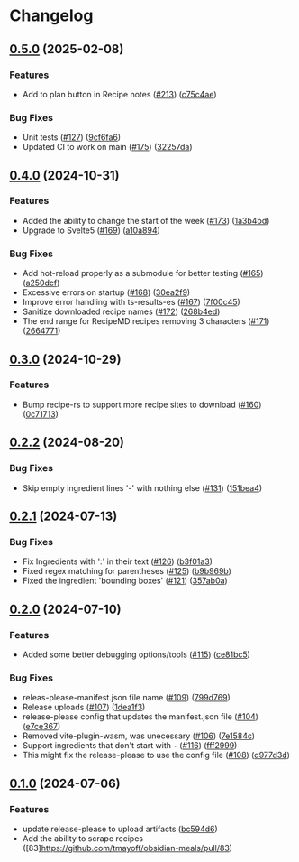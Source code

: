 # Changelog

## [0.5.0](https://github.com/tmayoff/obsidian-meals/compare/0.4.0...0.5.0) (2025-02-08)


### Features

* Add to plan button in Recipe notes ([#213](https://github.com/tmayoff/obsidian-meals/issues/213)) ([c75c4ae](https://github.com/tmayoff/obsidian-meals/commit/c75c4aee46efdb1a5aba515e757adf6fb961c55a))


### Bug Fixes

* Unit tests ([#127](https://github.com/tmayoff/obsidian-meals/issues/127)) ([9cf6fa6](https://github.com/tmayoff/obsidian-meals/commit/9cf6fa601aa8d8e96d8a352036e22cd5eb4615c3))
* Updated CI to work on main ([#175](https://github.com/tmayoff/obsidian-meals/issues/175)) ([32257da](https://github.com/tmayoff/obsidian-meals/commit/32257daa3669501710fffc2f0d60558e48339026))

## [0.4.0](https://github.com/tmayoff/obsidian-meals/compare/0.3.0...0.4.0) (2024-10-31)


### Features

* Added the ability to change the start of the week ([#173](https://github.com/tmayoff/obsidian-meals/issues/173)) ([1a3b4bd](https://github.com/tmayoff/obsidian-meals/commit/1a3b4bd7c1ea1e6c8390c75f1158ca4998558c1c))
* Upgrade to Svelte5 ([#169](https://github.com/tmayoff/obsidian-meals/issues/169)) ([a10a894](https://github.com/tmayoff/obsidian-meals/commit/a10a8940972a02642da25a64999f3fda5885b1dd))


### Bug Fixes

* Add hot-reload properly as a submodule for better testing ([#165](https://github.com/tmayoff/obsidian-meals/issues/165)) ([a250dcf](https://github.com/tmayoff/obsidian-meals/commit/a250dcf37a6a0364492e9cde74d926f3d53d80f0))
* Excessive errors on startup ([#168](https://github.com/tmayoff/obsidian-meals/issues/168)) ([30ea2f9](https://github.com/tmayoff/obsidian-meals/commit/30ea2f925c29306cc77ce5954a3b04c2a3eae778))
* Improve error handling with ts-results-es ([#167](https://github.com/tmayoff/obsidian-meals/issues/167)) ([7f00c45](https://github.com/tmayoff/obsidian-meals/commit/7f00c45ece8046ac177af2ed5965fe632dab07d8))
* Sanitize downloaded recipe names ([#172](https://github.com/tmayoff/obsidian-meals/issues/172)) ([268b4ed](https://github.com/tmayoff/obsidian-meals/commit/268b4ed149918a8d8f41a3062d885eb4ce9c5f13))
* The end range for RecipeMD recipes removing 3 characters ([#171](https://github.com/tmayoff/obsidian-meals/issues/171)) ([2664771](https://github.com/tmayoff/obsidian-meals/commit/26647717ead38a70561131dc084f6c294b39bf96))

## [0.3.0](https://github.com/tmayoff/obsidian-meals/compare/0.2.2...0.3.0) (2024-10-29)


### Features

* Bump recipe-rs to support more recipe sites to download ([#160](https://github.com/tmayoff/obsidian-meals/issues/160)) ([0c71713](https://github.com/tmayoff/obsidian-meals/commit/0c717131dc35bda4bf88a6d36307307eecc6cefa))

## [0.2.2](https://github.com/tmayoff/obsidian-meals/compare/0.2.1...0.2.2) (2024-08-20)


### Bug Fixes

* Skip empty ingredient lines '-' with nothing else ([#131](https://github.com/tmayoff/obsidian-meals/issues/131)) ([151bea4](https://github.com/tmayoff/obsidian-meals/commit/151bea43d743d0e20c5f9a8dff2cfc313f6ad6e9))

## [0.2.1](https://github.com/tmayoff/obsidian-meals/compare/0.2.0...0.2.1) (2024-07-13)


### Bug Fixes

* Fix Ingredients with ':' in their text ([#126](https://github.com/tmayoff/obsidian-meals/issues/126)) ([b3f01a3](https://github.com/tmayoff/obsidian-meals/commit/b3f01a3ac6714e0303af1a8f287faae998e71973))
* Fixed regex matching for parentheses ([#125](https://github.com/tmayoff/obsidian-meals/issues/125)) ([b9b969b](https://github.com/tmayoff/obsidian-meals/commit/b9b969bca8ec4696f010f269915076dae2531a0c))
* Fixed the ingredient 'bounding boxes' ([#121](https://github.com/tmayoff/obsidian-meals/issues/121)) ([357ab0a](https://github.com/tmayoff/obsidian-meals/commit/357ab0a95e87f8a8f4f13462e52065163bfe4f7b))

## [0.2.0](https://github.com/tmayoff/obsidian-meals/compare/0.1.1...0.2.0) (2024-07-10)


### Features

* Added some better debugging options/tools ([#115](https://github.com/tmayoff/obsidian-meals/issues/115)) ([ce81bc5](https://github.com/tmayoff/obsidian-meals/commit/ce81bc59c28bc43a5ba18cdb9b1ae4945bb4de62))


### Bug Fixes

* releas-please-manifest.json file name ([#109](https://github.com/tmayoff/obsidian-meals/issues/109)) ([799d769](https://github.com/tmayoff/obsidian-meals/commit/799d7693210a63bed942512322df6fbe14924675))
* Release uploads ([#107](https://github.com/tmayoff/obsidian-meals/issues/107)) ([1dea1f3](https://github.com/tmayoff/obsidian-meals/commit/1dea1f3af31ca2112406d91acc40bcfbbf0599ef))
* release-please config that updates the manifest.json file ([#104](https://github.com/tmayoff/obsidian-meals/issues/104)) ([e7ce367](https://github.com/tmayoff/obsidian-meals/commit/e7ce3671479198d6f9eee0d7f6accb8c3b619807))
* Removed vite-plugin-wasm, was unecessary ([#106](https://github.com/tmayoff/obsidian-meals/issues/106)) ([7e1584c](https://github.com/tmayoff/obsidian-meals/commit/7e1584cfe038d110219b31fc386936550315e2a9))
* Support ingredients that don't start with `-` ([#116](https://github.com/tmayoff/obsidian-meals/issues/116)) ([fff2999](https://github.com/tmayoff/obsidian-meals/commit/fff29990d069116349121901504c4ac3706f62d6))
* This might fix the release-please to use the config file ([#108](https://github.com/tmayoff/obsidian-meals/issues/108)) ([d977d3d](https://github.com/tmayoff/obsidian-meals/commit/d977d3d8cac118333bc92f2784086e18682edd3a))

## [0.1.0](https://github.com/tmayoff/obsidian-meals/compare/0.0.12...v0.1.0) (2024-07-06)


### Features

* update release-please to upload artifacts ([bc594d6](https://github.com/tmayoff/obsidian-meals/commit/bc594d6732f5cab4d9b236c29709ffa09e9739bd))
* Add the ability to scrape recipes ([83]https://github.com/tmayoff/obsidian-meals/pull/83)
